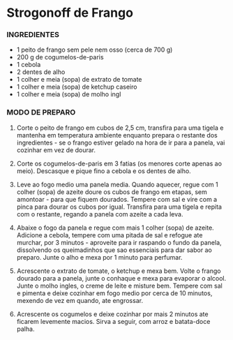 
# **Strogonoff de Frango** 

### **INGREDIENTES**
* 1 peito de frango sem pele nem osso (cerca de 700 g)
* 200 g de cogumelos-de-paris
* 1 cebola
* 2 dentes de alho
* 1 colher e meia  (sopa) de extrato de tomate
* 1 colher e meia (sopa) de ketchup caseiro
* 1 colher e meia (sopa) de molho ingl

### **MODO DE PREPARO**
1. Corte o peito de frango em cubos de 2,5 cm, transfira para uma tigela e mantenha em temperatura ambiente enquanto prepara o restante dos ingredientes - se o frango estiver gelado na hora de ir para a panela, vai cozinhar em vez de dourar.

2. Corte os cogumelos-de-paris em 3 fatias (os menores corte apenas ao meio). Descasque e pique fino a cebola e os dentes de alho.

3. Leve ao fogo medio uma panela media. Quando aquecer, regue com 1 colher (sopa) de azeite doure os cubos de frango em etapas, sem amontoar - para que fiquem dourados. Tempere com sal e vire com a pinca para dourar os cubos por igual. Transfira para uma tigela e repita com o restante, regando a panela com azeite a cada leva.

4. Abaixe o fogo da panela e regue com mais 1 colher (sopa) de azeite. Adicione a cebola, tempere com uma pitada de sal e refogue ate murchar, por 3 minutos - aproveite para ir raspando o fundo da panela, dissolvendo os queimadinhos que sao essenciais para dar sabor ao preparo. Junte o alho e mexa por 1 minuto para perfumar. 

5. Acrescente o extrato de tomate, o ketchup e mexa bem. Volte o frango dourado para a panela, junte o conhaque e mexa para evaporar o alcool. Junte o molho ingles, o creme de leite e misture bem. Tempere com sal e pimenta e deixe cozinhar em fogo medio por cerca de 10 minutos, mexendo de vez em quando, ate engrossar.

6. Acrescente os cogumelos e deixe cozinhar por mais 2 minutos ate ficarem levemente macios. Sirva a seguir, com arroz e batata-doce palha.
